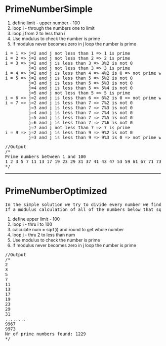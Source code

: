 PrimeNumberSimple 
=======
1. define limit - upper number - 100
1. loop i - through the numbers one to limit
1. loop j from 2 to less than i
1. Use modulus to check the number is prime
1. If modulus never becomes zero in j loop the number is prime

<pre>
i = 1 => j=2 and j not less than 1 => 1 is prime
i = 2 => j=2 and j not less than 2 => 2 is prime
i = 3 => j=2 and j is less than 3 => 3%2 is not 0
         j=3 and j not less than 3 => 3 is prime
i = 4 => j=2 and j is less than 4 => 4%2 is 0 => not prime we break the loop
i = 5 => j=2 and j is less than 5 => 5%2 is not 0
         j=3 and j is less than 5 => 5%3 is not 0
         j=4 and j is less than 5 => 5%4 is not 0
         j=5 and j not less than 5 => 5 is prime
i = 6 => j=2 and j is less than 6 => 6%2 is 0 => not prime we break the loop
i = 7 => j=2 and j is less than 7 => 7%2 is not 0
         j=3 and j is less than 7 => 7%3 is not 0
         j=4 and j is less than 7 => 7%4 is not 0
         j=5 and j is less than 7 => 7%5 is not 0
         j=6 and j is less than 7 => 7%6 is not 0
         j=7 and j not less than 7 => 7 is prime
i = 9 => j=2 and j is less than 9 => 9%2 is not 0
         j=3 and j is less than 9 => 9%3 is 0 => not prime we break the loop
</pre>

<pre>
//Output
/*
Prime numbers between 1 and 100
1 2 3 5 7 11 13 17 19 23 29 31 37 41 43 47 53 59 61 67 71 73 79 83 89 97
*/
</pre>

---- 

PrimeNumberOptimized
=======

<pre>
In the simple solution we try to divide every number we find with smaller numbers. In an optimized approach to avoid making too many calculations we can first calculate the square root of each number and then use that for the division.
If a modulus calculation of all of the numbers below that square root number produces a result that is not equal to zero, then we have found a prime number.
</pre>

1. define upper limit - 100
1. loop i - thru i to 100
1. calculate num = sqrt(i) and round to get whole number
1. loop j - thru 2 to less than num
1. Use modulus to check the number is prime
1. If modulus never becomes zero in j loop the number is prime

<pre>
//Output
/*
2
3
5
7
11
13
17
19
23
29
31
........
9967
9973
Nr of prime numbers found: 1229
*/
</pre>
